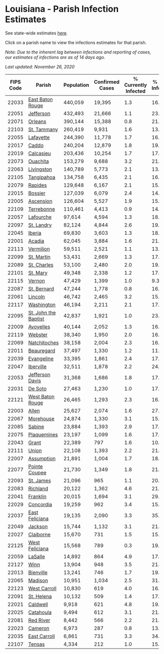 # Louisiana - Parish Infection Estimates

See state-wide estimates [here](/infections/us-la).

Click on a parish name to view the infections estimates for that parish.

*Note: Due to the inherent lag between infections and reporting of cases, our estimates of infections are as of 14 days ago.*

*Last updated: November 26, 2020*

|   FIPS Code |                                       Parish |   Population |   Confirmed Cases |   % Currently Infected |   % Total Infected |
|-------------|----------------------------------------------|--------------|-------------------|------------------------|--------------------|
|       22033 |         [East Baton Rouge](east-baton-rouge) |      440,059 |            19,395 |                    1.3 |               16.1 |
|       22051 |                       [Jefferson](jefferson) |      432,493 |            21,666 |                    1.1 |               23.2 |
|       22071 |                           [Orleans](orleans) |      390,144 |            15,388 |                    0.8 |               21.3 |
|       22103 |                   [St. Tammany](st.-tammany) |      260,419 |             9,931 |                    1.6 |               13.9 |
|       22055 |                       [Lafayette](lafayette) |      244,390 |            11,778 |                    1.7 |               16.1 |
|       22017 |                               [Caddo](caddo) |      240,204 |            12,879 |                    1.8 |               19.2 |
|       22019 |                       [Calcasieu](calcasieu) |      203,436 |            10,254 |                    1.7 |               17.1 |
|       22073 |                         [Ouachita](ouachita) |      153,279 |             9,688 |                    3.2 |               21.0 |
|       22063 |                     [Livingston](livingston) |      140,789 |             5,773 |                    2.1 |               13.0 |
|       22105 |                     [Tangipahoa](tangipahoa) |      134,758 |             6,435 |                    2.1 |               16.6 |
|       22079 |                           [Rapides](rapides) |      129,648 |             6,167 |                    2.1 |               15.6 |
|       22015 |                           [Bossier](bossier) |      127,039 |             6,079 |                    2.4 |               14.7 |
|       22005 |                       [Ascension](ascension) |      126,604 |             5,527 |                    1.9 |               15.5 |
|       22109 |                     [Terrebonne](terrebonne) |      110,461 |             4,413 |                    0.9 |               14.8 |
|       22057 |                       [Lafourche](lafourche) |       97,614 |             4,594 |                    1.3 |               18.0 |
|       22097 |                     [St. Landry](st.-landry) |       82,124 |             4,844 |                    2.6 |               19.0 |
|       22045 |                             [Iberia](iberia) |       69,830 |             3,603 |                    1.3 |               18.4 |
|       22001 |                             [Acadia](acadia) |       62,045 |             3,884 |                    1.6 |               21.1 |
|       22113 |                       [Vermilion](vermilion) |       59,511 |             2,521 |                    1.1 |               13.7 |
|       22099 |                     [St. Martin](st.-martin) |       53,431 |             2,669 |                    1.3 |               17.8 |
|       22089 |                   [St. Charles](st.-charles) |       53,100 |             2,480 |                    2.0 |               19.5 |
|       22101 |                         [St. Mary](st.-mary) |       49,348 |             2,338 |                    1.2 |               17.2 |
|       22115 |                             [Vernon](vernon) |       47,429 |             1,399 |                    1.0 |                9.3 |
|       22087 |                   [St. Bernard](st.-bernard) |       47,244 |             1,778 |                    0.8 |               16.7 |
|       22061 |                           [Lincoln](lincoln) |       46,742 |             2,465 |                    3.2 |               15.4 |
|       22117 |                     [Washington](washington) |       46,194 |             2,211 |                    2.1 |               17.6 |
|       22095 | [St. John the Baptist](st.-john-the-baptist) |       42,837 |             1,921 |                    1.0 |               23.1 |
|       22009 |                       [Avoyelles](avoyelles) |       40,144 |             2,052 |                    1.3 |               16.7 |
|       22119 |                           [Webster](webster) |       38,340 |             1,950 |                    2.0 |               16.1 |
|       22069 |                 [Natchitoches](natchitoches) |       38,158 |             2,004 |                    2.3 |               16.1 |
|       22011 |                     [Beauregard](beauregard) |       37,497 |             1,330 |                    1.2 |               11.7 |
|       22039 |                     [Evangeline](evangeline) |       33,395 |             1,861 |                    2.4 |               17.7 |
|       22047 |                       [Iberville](iberville) |       32,511 |             1,878 |                    2.2 |               24.3 |
|       22053 |           [Jefferson Davis](jefferson-davis) |       31,368 |             1,686 |                    1.8 |               17.7 |
|       22031 |                           [De Soto](de-soto) |       27,463 |             1,230 |                    1.0 |               17.0 |
|       22121 |         [West Baton Rouge](west-baton-rouge) |       26,465 |             1,293 |                    2.3 |               16.8 |
|       22003 |                               [Allen](allen) |       25,627 |             2,074 |                    1.6 |               27.5 |
|       22067 |                       [Morehouse](morehouse) |       24,874 |             1,330 |                    3.1 |               15.9 |
|       22085 |                             [Sabine](sabine) |       23,884 |             1,393 |                    2.9 |               17.5 |
|       22075 |                   [Plaquemines](plaquemines) |       23,197 |             1,099 |                    1.6 |               17.7 |
|       22043 |                               [Grant](grant) |       22,389 |               797 |                    1.6 |               10.0 |
|       22111 |                               [Union](union) |       22,108 |             1,393 |                    2.2 |               21.9 |
|       22007 |                     [Assumption](assumption) |       21,891 |             1,004 |                    1.7 |               18.1 |
|       22077 |               [Pointe Coupee](pointe-coupee) |       21,730 |             1,349 |                    1.8 |               21.7 |
|       22093 |                       [St. James](st.-james) |       21,096 |               965 |                    1.1 |               20.6 |
|       22083 |                         [Richland](richland) |       20,122 |             1,362 |                    4.6 |               21.5 |
|       22041 |                         [Franklin](franklin) |       20,015 |             1,694 |                    3.1 |               29.2 |
|       22029 |                       [Concordia](concordia) |       19,259 |               962 |                    3.4 |               15.0 |
|       22037 |             [East Feliciana](east-feliciana) |       19,135 |             2,090 |                    3.3 |               35.6 |
|       22049 |                           [Jackson](jackson) |       15,744 |             1,132 |                    3.1 |               21.6 |
|       22027 |                       [Claiborne](claiborne) |       15,670 |               731 |                    1.5 |               15.5 |
|       22125 |             [West Feliciana](west-feliciana) |       15,568 |               789 |                    0.3 |               19.5 |
|       22059 |                           [LaSalle](lasalle) |       14,892 |               864 |                    4.9 |               17.1 |
|       22127 |                                 [Winn](winn) |       13,904 |               948 |                    3.5 |               21.5 |
|       22013 |                       [Bienville](bienville) |       13,241 |               746 |                    1.7 |               19.4 |
|       22065 |                           [Madison](madison) |       10,951 |             1,034 |                    2.5 |               31.3 |
|       22123 |                 [West Carroll](west-carroll) |       10,830 |               619 |                    4.0 |               16.7 |
|       22091 |                     [St. Helena](st.-helena) |       10,132 |               509 |                    1.4 |               17.1 |
|       22021 |                         [Caldwell](caldwell) |        9,918 |               621 |                    4.8 |               19.1 |
|       22025 |                       [Catahoula](catahoula) |        9,494 |               612 |                    3.1 |               21.3 |
|       22081 |                       [Red River](red-river) |        8,442 |               566 |                    2.2 |               21.2 |
|       22023 |                           [Cameron](cameron) |        6,973 |               287 |                    0.8 |               13.2 |
|       22035 |                 [East Carroll](east-carroll) |        6,861 |               731 |                    3.3 |               34.8 |
|       22107 |                             [Tensas](tensas) |        4,334 |               212 |                    1.0 |               15.0 |